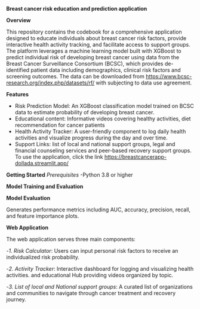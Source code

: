 ******Breast cancer risk education and prediction application******

**Overview**

This repository contains the codebook for a comprehensive application designed to educate individuals about breast cancer risk factors, provide interactive health activity tracking, and facilitate access to support groups. The platform leverages a machine learning model built with XGBoost to predict individual risk of developing breast cancer using data from the Breast Cancer Surveillance Consortium (BCSC), which provides de-identified patient data including demographics, clinical risk factors and screening outcomes. The data can be downloaded from https://www.bcsc-research.org/index.php/datasets/rf/ with subjecting to data use agreement.

**Features**
- Risk Prediction Model: An XGBoost classification model trained on BCSC data to estimate probability of developing breast cancer.
- Educational content: Informative videos covering healthy activities, diet recommendation for cancer patients
- Health Activity Tracker: A user-friendly component to log daily health activities and visualize progress during the day and over time.
- Support Links: list of local and national support groups, legal and financial counseling services and peer-based recovery support groups.
To use the application, click the link https://breastcancerapp-dollada.streamlit.app/

**Getting Started**
*Prerequisites*
-Python 3.8 or higher

**Model Training and Evaluation**


**Model Evaluation**

Generates performance metrics including AUC, accuracy, precision, recall, and feature importance plots.

**Web Application**

The web application serves three main components:

-*1. Risk Calculator*: Users can input personal risk factors to receive an individualized risk probability.

-*2. Activity Tracker*: Interactive dashboard for logging and visualizing health activities. and educational Hub providing videos organized by topic.

-*3. List of local and National support groups*: A curated list of organizations and communities to navigate through cancer treatment and recovery journey.
